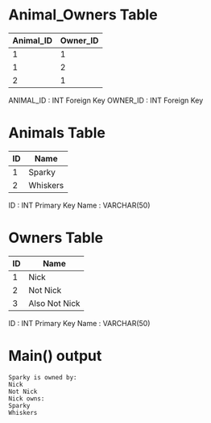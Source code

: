 
# Animal_Owners Table

| Animal_ID | Owner_ID |
|-----------|----------|
| 1         | 1        |
| 1         | 2        |
| 2         | 1        |

ANIMAL_ID : INT Foreign Key
OWNER_ID  : INT Foreign Key


# Animals Table

| ID | Name     |
|----|----------|
| 1  | Sparky   |
| 2  | Whiskers |

ID   : INT Primary Key
Name : VARCHAR(50)


# Owners Table

| ID | Name          |
|----|---------------|
| 1  | Nick          |
| 2  | Not Nick      |
| 3  | Also Not Nick |

ID   : INT Primary Key
Name : VARCHAR(50)


# Main() output

    Sparky is owned by:
    Nick
    Not Nick
    Nick owns:
    Sparky
    Whiskers